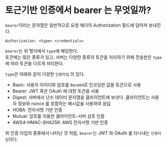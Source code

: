 # 토근기반 인증에서 bearer 는 무엇일까?

`bearer`이라는 문자열은 일반적으로 요청 헤더의 Authorization 필드에 담아져 보내진다.

```shell
Authorization: <type> <credentials>
```
`bearer`는 위 형식에서 `type`에 해당한다.<br>
토큰에는 많은 종류가 있고, 서버는 다양한 종류의 토큰을 처리하기 위해 전송받은 `type`에 따라 토큰을 다르게 처리한다.

`type`은 아래와 같이 다양한 `인증타입` 이 있다.

- Basic: 사용자 아이디와 암호를 `Base64`로 인코딩한 값을 토큰으로 사용
- Bearer: JWT 혹은 OAuth 에 대한 토큰을 사용
- Digest: 서버에서 난수 데이터 문자열을 클라이언트에 보낸다. 클라이언트는 사용자 정보와 nonce 를 포함하는 해시값을 사용하여 응답
- HOBA: 전자서명 기반 인증
- Mutual: 암호를 이용한 클라이언트-서버 상호 인증
- AWS4-HMAC-SHA256: AWS 전자서명 기반 인증

위 인증 타입의 종류에서 나타난 것 처럼, `bearer`는 JWT 와 OAuth 를 타나내는 `인증타입`이다.